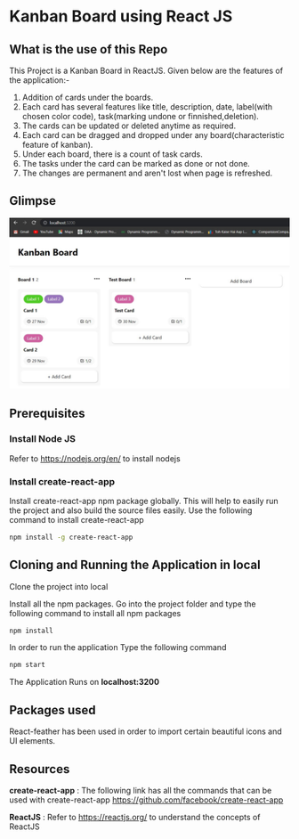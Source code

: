 # Kanban Board using React JS

## What is the use of this Repo

This Project is a Kanban Board in ReactJS. Given below are the features of the application:-

1. Addition of cards under the boards.
2. Each card has several features like title, description, date, label(with chosen color code), task(marking undone or finnished,deletion).
3. The cards can be updated or deleted anytime as required.
4. Each card can be dragged and dropped under any board(characteristic feature of kanban).
5. Under each board, there is a count of task cards.
6. The tasks under the card can be marked as done or not done.
7. The changes are permanent and aren't lost when page is refreshed.

## Glimpse

![plot](./src/Assets/img1.jpg)

## Prerequisites

### Install Node JS

Refer to https://nodejs.org/en/ to install nodejs

### Install create-react-app

Install create-react-app npm package globally. This will help to easily run the project and also build the source files easily. Use the following command to install create-react-app

```bash
npm install -g create-react-app
```

## Cloning and Running the Application in local

Clone the project into local

Install all the npm packages. Go into the project folder and type the following command to install all npm packages

```bash
npm install
```

In order to run the application Type the following command

```bash
npm start
```

The Application Runs on **localhost:3200**

## Packages used

React-feather has been used in order to import certain beautiful icons and UI elements.

## Resources

**create-react-app** : The following link has all the commands that can be used with create-react-app
https://github.com/facebook/create-react-app

**ReactJS** : Refer to https://reactjs.org/ to understand the concepts of ReactJS

